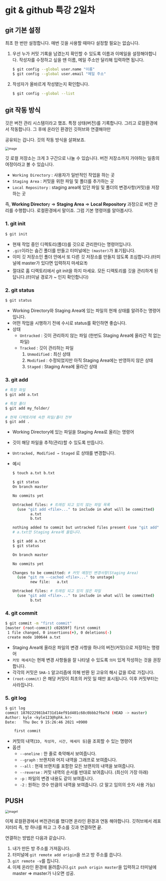 # git & github 특강 2일차



## git 기본 설정

최초 한 번만 설정합니다. 매번 깃을 사용할 때마다 설정할 필요는 없습니다. 

1. 우선 누가 커밋 기록을 남겼는지 확인할 수 있도록 이름과 이메일을 설정해야합니다. 작성자를 수정하고 싶을 땐 이름, 메일 주소만 달리해 입력하면 됩니다.

   ```bash
   $ git config --global user.name "이름"
   $ git config --global user.email "메일 주소"
   ```

2. 작성자가 올바르게 작성됐는지 확인합니다.

   ```bash
   $ git config --global --list
   ```

   

## git 작동 방식

깃은 버전 관리 시스템이라고 했죠. 특정 상태(버전)를 기록합니다. 그리고 로컬환경에서 작동합니다. 그 후에 온라인 환경인 깃허브와 연결해야만 

공유되는 겁니다. 깃의 작동 방식을 살펴보죠.



<img src="C:\Users\Gram\Desktop\image.png" alt="image" style="zoom:67%;" />

깃 로컬 저장소는 크게 3 구간으로 나눌 수 있습니다. 버전 저장소까지 가야하는 일종의 여정이라고 볼 수 있습니다.

- `Working Directory` : 사용자가 일반적인 작업을 하는 곳
- `Staging Area` : 커밋을 위한 파일 및 폴더를 추가하는 곳
- `Local Repository` : staging area에 있던 파일 및 폴더의 변경사항(커밋)을 저장하는 곳

즉, **Working Director**y  ⇒  **Staging Area**  ⇒  **Local Repository** 과정으로 버전 관리를 수행합니다. 로컬환경에서 말이죠. 그럼 기본 명령어를 알아봅시다.





### 1. git init

```bash
$ git init
```

- 현재 작업 중인 디렉토리(폴더)를 깃으로 관리한다는 명령어입니다.
- `.git`이라는 숨긴 폴더를 만들고 터미널에는 `(master)`가 표기됩니다.
- 이미 깃 저장소인 폴더 안에서 또 다른 깃 저장소를 만들지 않도록 조심합니다.(터미널에 master가 있다면 입력하지 마세요❕❗) 
- 절대로 홈 디렉토리에서 git init을 하지 마세요. 모든 디렉토리를 깃을 관리하게 된답니다.(터미널 경로가 ~ 인지 확인합니다) 





### 2. git status

```bash
$ git status
```

- Working Directory와 Staging Area에 있는 파일의 현재 상태를 알려주는 명령어입니다.
- 어떤 작업을 시행하기 전에 수시로 status를 확인하면 좋습니다.
- 상태
  - `Untracked` : 깃이 관리하지 않는 파일 (한번도 Staging Area에 올라간 적 없는 파일)
  - `Tracked` : 깃이 관리하는 파일
    1. `Unmodified` : 최신 상태
    2. `Modified` : 수정되었지만 아직 Staging Area에는 반영하지 않은 상태
    3. `Staged` : Staging Area에 올라간 상태





### 3. git add

```bash
# 특정 파일
$ git add a.txt

# 특정 폴더
$ git add my_folder/

# 현재 디렉토리에 속한 파일/폴더 전부
$ git add .
```

- Working Directory에 있는 파일을 Staging Area로 올리는 명령어

- 깃이 해당 파일을 추적(관리)할 수 있도록 만듭니다.

- `Untracked, Modified → Staged` 로 상태를 변경합니다.

- 예시

  ```bash
  $ touch a.txt b.txt
  
  $ git status
  On branch master
  
  No commits yet
  
  Untracked files: # 트래킹 되고 있지 않는 파일 목록
    (use "git add <file>..." to include in what will be committed)
          a.txt
          b.txt
  
  nothing added to commit but untracked files present (use "git add" to track)
  # a.txt만 Staging Area에 올립니다.
  
  $ git add a.txt
  $ git status
  
  On branch master
  
  No commits yet
  
  Changes to be committed: # 커밋 예정인 변경사항(Staging Area)
    (use "git rm --cached <file>..." to unstage)
          new file:   a.txt
  
  Untracked files: # 트래킹 되고 있지 않은 파일
    (use "git add <file>..." to include in what will be committed)
          b.txt
  ```





### 4. git commit

```bash
$ git commit -m "first commit"
[master (root-commit) c02659f] first commit
 1 file changed, 0 insertions(+), 0 deletions(-)
 create mode 100644 a.txt
```

- Staging Area에 올라온 파일의 변경 사항을 하나의 버전(커밋)으로 저장하는 명령어
- `커밋 메세지`는 현재 변경 사항들을 잘 나타낼 수 있도록 `의미` 있게 작성하는 것을 권장합니다.
- 각각의 커밋은 `SHA-1` 알고리즘에 의해 반환 된 고유의 해시 값을 ID로 가집니다.
- `(root-commit)` 은 해당 커밋이 최초의 커밋 일 때만 표시됩니다. 이후 커밋부터는 사라집니다.





### 5. git log

```bash
$ git log
commit 1870222981b4731d14ef91d401c68c0bbb2f6e7d (HEAD -> master)
Author: kyle <kyle123@hphk.kr>
Date:   Thu Dec 9 15:26:46 2021 +0900

    first commit
```

- 커밋의 내역(`ID, 작성자, 시간, 메세지 등`)을 조회할 수 있는 명령어
- 옵션
  - `--oneline` : 한 줄로 축약해서 보여줍니다.
  - `--graph` : 브랜치와 머지 내역을 그래프로 보여줍니다.
  - `--all` : 현재 브랜치를 포함한 모든 브랜치의 내역을 보여줍니다.
  - `--reverse` : 커밋 내역의 순서를 반대로 보여줍니다. (최신이 가장 아래)
  - `-p` : 파일의 변경 내용도 같이 보여줍니다.
  - `-2` : 원하는 갯수 만큼의 내역을 보여줍니다. (2 말고 임의의 숫자 사용 가능)







## PUSH

<img src="C:\Users\Gram\Desktop\image1.png" alt="image1" style="zoom:67%;" />



이제 로컬환경에서 버전관리를 했다면 온라인 환경과 연동 해야합니다. 깃허브에서 레포지터리 즉, 방 하나를 파고 그 주소를 깃과 연결하면 끝.

연결하는 방법은 다음과 같습니다.

1. 내가 만든 방 주소를 가져옵니다.
2. 터미널에 `git remote add origin`을 쓰고 방 주소를 씁니다.
3. `git remote -v`를 칩니다.
4. 이제 온라인 환경에 올려줍니다.`git push origin master`을 입력하고 터미널에 master ⇒ master가 나오면 성공.







